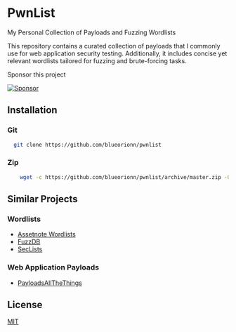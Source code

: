 
# PwnList

My Personal Collection of Payloads and Fuzzing Wordlists

This repository contains a curated collection of payloads that I commonly use for web application security testing. Additionally, it includes concise yet relevant wordlists tailored for fuzzing and brute-forcing tasks.

Sponsor this project

[![Sponsor](https://img.shields.io/static/v1?label=Sponsor&message=%E2%9D%A4&logo=GitHub&link=https://github.com/sponsors/blueorionn/)](https://github.com/sponsors/blueorionn/)


## Installation

### Git

```bash
  git clone https://github.com/blueorionn/pwnlist
```

### Zip
```bash
    wget -c https://github.com/blueorionn/pwnlist/archive/master.zip -O pwnlist.zip
```


## Similar Projects

### Wordlists
- [Assetnote Wordlists](https://wordlists.assetnote.io/)
- [FuzzDB](https://github.com/fuzzdb-project/fuzzdb)
- [ SecLists](https://github.com/danielmiessler/SecLists/)

### Web Application Payloads
- [PayloadsAllTheThings](https://github.com/swisskyrepo/PayloadsAllTheThings)


## License

[MIT](https://choosealicense.com/licenses/mit/)